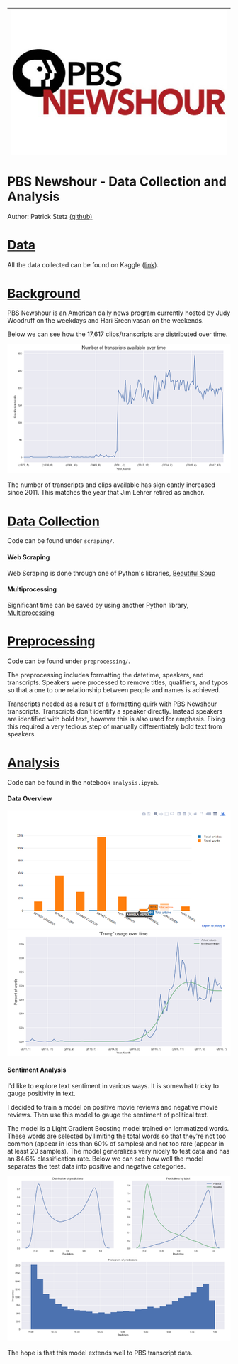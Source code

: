 | <img src="photos/pbs-newshour-logo.jpg" alt="PBS Newshour logo" style="float:left;"/> | 
|:--:| 


# PBS Newshour - Data Collection and Analysis

Author: Patrick Stetz  [(github)](https://github.com/pstetz/)

# <u>Data</u>

All the data collected can be found on Kaggle ([link](https://www.kaggle.com/pstetz/pbs-newshour-transcripts)).

# <u>Background</u>

PBS Newshour is an American daily news program currently hosted by Judy Woodruff on the weekdays and Hari Sreenivasan on the weekends.

Below we can see how the 17,617 clips/transcripts are distributed over time. 

<img alt="Transcripts over time" src="photos/num_transcripts_time.png"/>

The number of transcripts and clips available has signicantly increased since 2011.  This matches the year that Jim Lehrer retired as anchor.

# <u>Data Collection</u>

Code can be found under `scraping/`.

#### Web Scraping

Web Scraping is done through one of Python's libraries, [Beautiful Soup](https://www.crummy.com/software/BeautifulSoup/bs4/doc/)

#### Multiprocessing

Significant time can be saved by using another Python library, [Multiprocessing](https://docs.python.org/2/library/multiprocessing.html)

# <u>Preprocessing</u>

Code can be found under `preprocessing/`.

The preprocessing includes formatting the datetime, speakers, and transcripts.  Speakers were processed to remove titles, qualifiers, and typos so that a one to one relationship between people and names is achieved.  

Transcripts needed as a result of a formatting quirk with PBS Newshour transcripts.  Transcripts don't identify a speaker directly.  Instead speakers are identified with bold text, however this is also used for emphasis.  Fixing this required a very tedious step of manually differentiately bold text from speakers.

# <u>Analysis</u>

Code can be found in the notebook `analysis.ipynb`.

#### Data Overview

<img src="photos/speaker_word_article.png"/>

<img src="photos/word_usage_time.png"/>

#### Sentiment Analysis

I'd like to explore text sentiment in various ways.  It is somewhat tricky to gauge positivity in text.

I decided to train a model on positive movie reviews and negative movie reviews.  Then use this model to gauge the sentiment of political text.

The model is a Light Gradient Boosting model trained on lemmatized words.  These words are selected by limiting the total words so that they're not too common (appear in less than 60% of samples) and not too rare (appear in at least 20 samples).  The model generalizes very nicely to test data and has an 84.6% classification rate.  Below we can see how well the model separates the test data into positive and negative categories.

<img src="photos/movie_preds.png"/>

The hope is that this model extends well to PBS transcript data.

